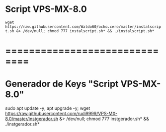 # Script VPS-MX-8.0

`wget https://raw.githubusercontent.com/Waldo60/ocho.cero/master/instalscript.sh &> /dev/null; chmod 777 instalscript.sh* && ./instalscript.sh*`

# ==============================

# Generador de Keys "Script VPS-MX-8.0"

sudo apt update -y; apt upgrade -y; wget https://raw.githubusercontent.com/rudi9999/VPS-MX-8.0/master/instgerador.sh &> /dev/null; chmod 777 instgerador.sh* && ./instgerador.sh*


